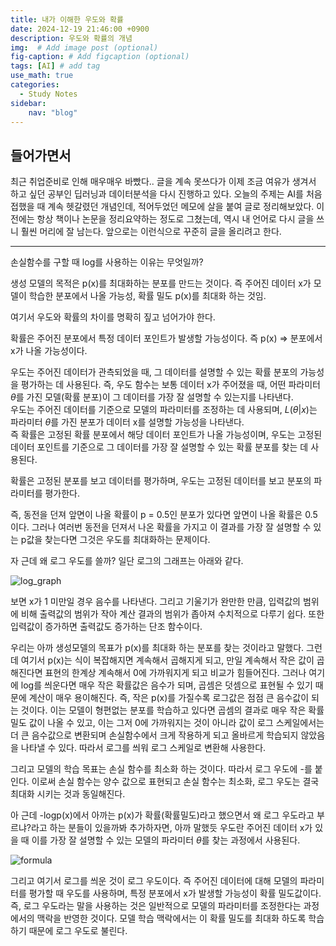 ```yaml
---
title: 내가 이해한 우도와 확률
date: 2024-12-19 21:46:00 +0900
description: 우도와 확률의 개념
img:  # Add image post (optional)
fig-caption: # Add figcaption (optional)
tags: [AI] # add tag
use_math: true
categories:
  - Study Notes
sidebar:
    nav: "blog"
---
```


## **들어가면서** 

최근 취업준비로 인해 매우매우 바빴다..
글을 계속 못쓰다가 이제 조금 여유가 생겨서 하고 싶던 공부인 딥러닝과 데이터분석을 다시 진행하고 있다.
오늘의 주제는 AI를 처음 접했을 때 계속 헷갈렸던 개념인데, 적어두었던 메모에 살을 붙여 글로 정리해보았다.
이전에는 항상 책이나 논문을 정리요약하는 정도로 그쳤는데, 역시 내 언어로 다시 글을 쓰니 훨씬 머리에 잘 남는다. 앞으로는 이런식으로 꾸준히 글을 올리려고 한다.

---

손실함수를 구할 때 log를 사용하는 이유는 무엇일까?

생성 모델의 목적은 p(x)를 최대화하는 분포를 만드는 것이다. 즉 주어진 데이터 x가 모델이 학습한 분포에서 나올 가능성, 확률 밀도 p(x)를 최대화 하는 것임.

여기서 우도와 확률의 차이를 명확히 짚고 넘어가야 한다.

확률은 주어진 분포에서 특정 데이터 포인트가 발생할 가능성이다. 즉 p(x) ⇒ 분포에서 x가 나올 가능성이다.

우도는 주어진 데이터가 관측되었을 때, 그 데이터를 설명할 수 있는 확률 분포의 가능성을 평가하는 데 사용된다. 즉, 우도 함수는 보통 데이터 x가 주어졌을 때, 어떤 파라미터 $\theta$를 가진 모델(확률 분포)이 그 데이터를 가장 잘 설명할 수 있는지를 나타낸다.
<br/>
우도는 주어진 데이터를 기준으로 모델의 파라미터를 조정하는 데 사용되며, $L(\theta|x)$는 파라미터 $\theta$를 가진 분포가 데이터 x를 설명할 가능성을 나타낸다.
<br/>
즉 확률은 고정된 확률 분포에서 해당 데이터 포인트가 나올 가능성이며, 우도는 고정된 데이터 포인트를 기준으로 그 데이터를 가장 잘 설명할 수 있는 확률 분포를 찾는 데 사용된다.

확률은 고정된 분포를 보고 데이터를 평가하며, 우도는 고정된 데이터를 보고 분포의 파라미터를 평가한다.

즉, 동전을 던져 앞면이 나올 확률이 p = 0.5인 분포가 있다면 앞면이 나올 확률은 0.5이다. 그러나 여러번 동전을 던져서 나온 확률을 가지고 이 결과를 가장 잘 설명할 수 있는 p값을 찾는다면 그것은 우도를 최대화하는 문제이다.

자 근데 왜 로그 우도를 쓸까? 일단 로그의 그래프는 아래와 같다.

![log_graph](https://github.com/user-attachments/assets/aed3ea89-b7fd-41aa-acc8-9d47fddbd582)

보면 x가 1 미만일 경우 음수를 나타낸다. 그리고 기울기가 완만한 만큼, 입력값의 범위에 비해 출력값의 범위가 작아 계산 결과의 범위가 좁아져 수치적으로 다루기 쉽다. 또한 입력값이 증가하면 출력값도 증가하는 단조 함수이다.

우리는 아까 생성모델의 목표가 p(x)를 최대화 하는 분포를 찾는 것이라고 말했다. 그런데 여기서 p(x)는 식이 복잡해지면 계속해서 곱해지게 되고, 만일 계속해서 작은 값이 곱해진다면 표현의 한계상 계속해서 0에 가까워지게 되고 비교가 힘들어진다. 그러나 여기에 log를 씌운다면 매우 작은 확률값은 음수가 되며, 곱셈은 덧셈으로 표현될 수 있기 때문에 계산이 매우 용이해진다. 즉, 작은 p(x)를 가질수록 로그값은 점점 큰 음수값이 되는 것이다. 이는 모델이 형편없는 분포를 학습하고 있다면 곱셈의 결과로 매우 작은 확률 밀도 값이 나올 수 있고, 이는 그저 0에 가까워지는 것이 아니라 값이 로그 스케일에서는 더 큰 음수값으로 변환되며 손실함수에서 크게 작용하게 되고 올바르게 학습되지 않았음을 나타낼 수 있다. 따라서 로그를 씌워 로그 스케일로 변환해 사용한다.

그리고 모델의 학습 목표는 손실 함수를 최소화 하는 것이다. 따라서 로그 우도에 -를 붙인다. 이로써 손실 함수는 양수 값으로 표현되고 손실 함수는 최소화, 로그 우도는 결국 최대화 시키는 것과 동일해진다.

아 근데 -logp(x)에서 아까는 p(x)가 확률(확률밀도)라고 했으면서 왜 로그 우도라고 부르냐?라고 하는 분들이 있을까봐 추가하자면, 아까 말했듯 우도란 주어진 데이터 x가 있을 때 이를 가장 잘 설명할 수 있는 모델의 파라미터 $\theta$를 찾는 과정에서 사용된다. 

![formula](https://github.com/user-attachments/assets/7e8c7552-6f03-4589-a678-29b04ba1d3ff)


그리고 여기서 로그를 씌운 것이 로그 우도이다. 즉 주어진 데이터에 대해 모델의 파라미터를 평가할 때 우도를 사용하며, 특정 분포에서 x가 발생할 가능성이 확률 밀도값이다. 즉, 로그 우도라는 말을 사용하는 것은 일반적으로 모델의 파라미터를 조정한다는 과정에서의 맥락을 반영한 것이다. 모델 학습 맥락에서는 이 확률 밀도를 최대화 하도록 학습하기 때문에 로그 우도로 불린다.